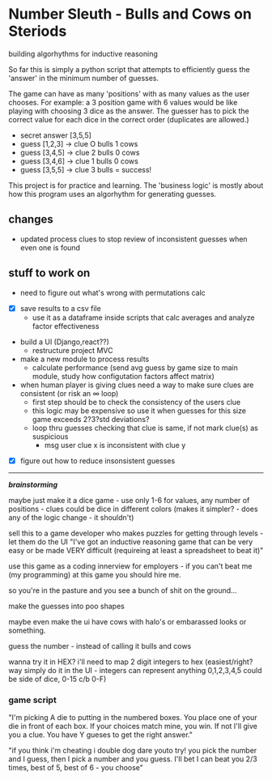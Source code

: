 # Number Sleuth - Bulls and Cows on Steriods

building algorhythms for inductive reasoning

So far this is simply a python script that attempts to efficiently guess the 'answer' in the minimum number of guesses.

The game can have as many 'positions' with as many values as the user chooses.  For example: a 3 position game with 6 values would be like playing with choosing 3 dice as the answer.  The guesser has to pick the correct value for each dice in the correct order (duplicates are allowed.)

- secret answer [3,5,5]
- guess [1,2,3] -> clue O bulls 1 cows
- guess [3,4,5] -> clue 2 bulls 0 cows
- guess [3,4,6] -> clue 1 bulls 0 cows
- guess [3,5,5] -> clue 3 bulls = success!

This project is for practice and learning.  The 'business logic' is mostly about how this program uses an algorhythm for generating guesses.  

## changes
- updated process clues to stop review of inconsistent guesses when even one is found

## stuff to work on
- need to figure out what's wrong with permutations calc
- [x] save results to a csv file
  - use it as a dataframe inside scripts that calc averages and analyze factor effectiveness
- build a UI (Django,react??)
  - restructure project MVC
- make a new module to process results
  - calculate performance (send avg guess by game size to main module, study how configutation factors affect matrix)
- when human player is giving clues need a way to make sure clues are consistent (or risk an ∞ loop)
  - first step should be to check the consistency of the users clue
  - this logic may be expensive so use it when guesses for this size game exceeds 2?3?std deviations?
  - loop thru guesses checking that clue is same, if not mark clue(s) as suspicious
    - msg user clue x is inconsistent with clue y
- [x] figure out how to reduce insonsistent guesses
  

---
***brainstorming***

maybe just make it a dice game - use only 1-6 for values, any number of positions - clues could be dice in different colors (makes it simpler? - does any of the logic change - it shouldn't)

sell this to a game developer who makes puzzles for getting through levels - let them do the UI
"I've got an inductive reasoning game that can be very easy or be made VERY difficult (requireing at least a spreadsheet to beat it)"

use this game as a coding innerview for employers - 
if you can't beat me (my programming) at this game you should hire me.

so you're in the pasture and you see a bunch of shit on the ground...

make the guesses into poo shapes

maybe even make the ui have cows with halo's or embarassed looks or something.

guess the number - instead of calling it bulls and cows 

wanna try it in HEX?
i'll need to map 2 digit integers to hex (easiest/right? way simply do it in the UI - integers can represent anything 0,1,2,3,4,5 could be side of dice, 0-15 c/b 0-F)

### game script

"I'm picking A die to putting in the numbered boxes.  You place one of your die in front of each box.  If your choices match mine, you win.  If not I'll give you a clue.  You have Y gueses to get the right answer."

"if you think i'm cheating i double dog dare youto try! you pick the number and I guess, then I pick a number and you guess. I'll bet I can beat you 2/3 times, best of 5, best of 6 - you choose"







